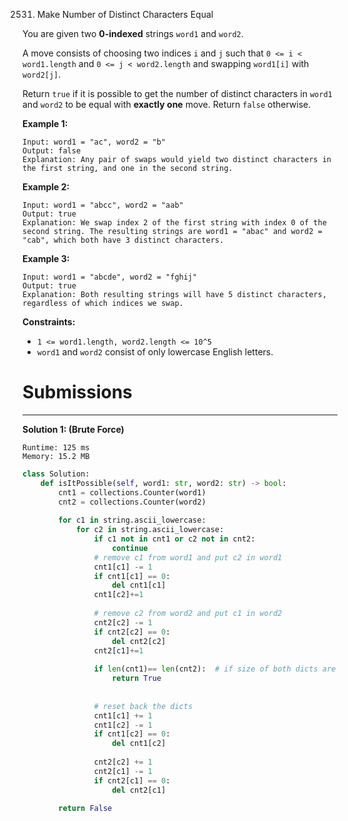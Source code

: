 2531. Make Number of Distinct Characters Equal

You are given two **0-indexed** strings `word1` and `word2`.

A move consists of choosing two indices `i` and `j` such that `0 <= i < word1.length` and `0 <= j < word2.length` and swapping `word1[i]` with `word2[j]`.

Return `true` if it is possible to get the number of distinct characters in `word1` and `word2` to be equal with **exactly one** move. Return `false` otherwise.

 

**Example 1:**
```
Input: word1 = "ac", word2 = "b"
Output: false
Explanation: Any pair of swaps would yield two distinct characters in the first string, and one in the second string.
```

**Example 2:**
```
Input: word1 = "abcc", word2 = "aab"
Output: true
Explanation: We swap index 2 of the first string with index 0 of the second string. The resulting strings are word1 = "abac" and word2 = "cab", which both have 3 distinct characters.
```

**Example 3:**
```
Input: word1 = "abcde", word2 = "fghij"
Output: true
Explanation: Both resulting strings will have 5 distinct characters, regardless of which indices we swap.
```

**Constraints:**

* `1 <= word1.length, word2.length <= 10^5`
* `word1` and `word2` consist of only lowercase English letters.

# Submissions
---
**Solution 1: (Brute Force)**
```
Runtime: 125 ms
Memory: 15.2 MB
```
```python
class Solution:
    def isItPossible(self, word1: str, word2: str) -> bool:
        cnt1 = collections.Counter(word1)
        cnt2 = collections.Counter(word2)
            
        for c1 in string.ascii_lowercase:
            for c2 in string.ascii_lowercase:
                if c1 not in cnt1 or c2 not in cnt2:
                    continue
				# remove c1 from word1 and put c2 in word1
                cnt1[c1] -= 1
                if cnt1[c1] == 0:
                    del cnt1[c1]
                cnt1[c2]+=1
                
				# remove c2 from word2 and put c1 in word2
                cnt2[c2] -= 1
                if cnt2[c2] == 0:
                    del cnt2[c2]
                cnt2[c1]+=1
                
                if len(cnt1)== len(cnt2):  # if size of both dicts are equal then possible return true
                    return True
                
				
				# reset back the dicts
                cnt1[c1] += 1
                cnt1[c2] -= 1
                if cnt1[c2] == 0:
                    del cnt1[c2]
                
                cnt2[c2] += 1
                cnt2[c1] -= 1
                if cnt2[c1] == 0:
                    del cnt2[c1]
                
        return False
```
